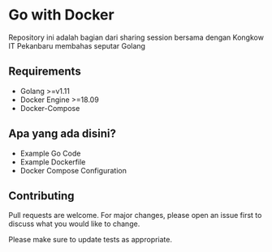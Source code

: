# Go with Docker

Repository ini adalah bagian dari sharing session bersama dengan Kongkow IT Pekanbaru membahas seputar Golang

## Requirements
* Golang >=v1.11
* Docker Engine >=18.09
* Docker-Compose 

## Apa yang ada disini?
* Example Go Code
* Example Dockerfile
* Docker Compose Configuration

## Contributing
Pull requests are welcome. For major changes, please open an issue first to discuss what you would like to change.

Please make sure to update tests as appropriate.
